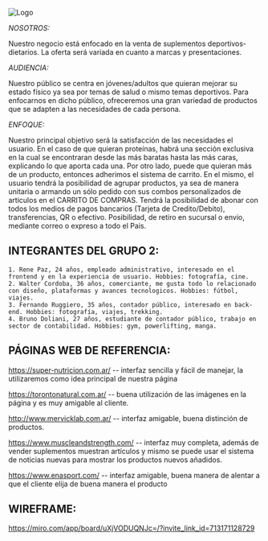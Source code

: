 ![Logo](https://user-images.githubusercontent.com/100803671/161872447-fc827daf-f354-400a-ad87-ebd101acdedc.png)

_NOSOTROS:_

Nuestro negocio está enfocado en la venta de suplementos deportivos-dietarios. La oferta será variada en cuanto a marcas y presentaciones.

_AUDIENCIA:_

Nuestro público se centra en jóvenes/adultos que quieran mejorar su estado físico ya sea por temas de salud o mismo temas deportivos. Para enfocarnos en dicho público, ofreceremos una gran variedad de productos que se adapten a las necesidades de cada persona.

_ENFOQUE:_

Nuestro principal objetivo será la satisfacción de las necesidades el usuario. En el caso de que quieran proteínas, habrá una sección exclusiva en la cual se encontraran desde las más baratas hasta las más caras, explicando lo que aporta cada una.
Por otro lado, puede que quieran más de un producto, entonces adherimos el sistema de carrito.
En el mismo, el usuario tendrá la posibilidad de agrupar productos, ya sea de manera unitaria o armando un sólo pedido con sus combos personalizados de articulos en el CARRITO DE COMPRAS.
Tendrá la posibilidad de abonar con todos los medios de pagos bancarios (Tarjeta de Credito/Debito), transferencias, QR o efectivo.
Posibilidad, de retiro en sucursal o envio, mediante correo o expreso a todo el Pais.

## INTEGRANTES DEL GRUPO 2:

```
1. Rene Paz, 24 años, empleado administrativo, interesado en el frontend y en la experiencia de usuario. Hobbies: fotografía, cine.
2. Walter Cordoba, 36 años, comerciante, me gusta todo lo relacionado con diseño, plataformas y avances tecnologicos. Hobbies: fútbol, viajes.
3. Fernando Ruggiero, 35 años, contador público, interesado en back-end. Hobbies: fotografía, viajes, trekking.
4. Bruno Doliani, 27 años, estudiante de contador público, trabajo en sector de contabilidad. Hobbies: gym, powerlifting, manga.
```

## PÁGINAS WEB DE REFERENCIA:

https://super-nutricion.com.ar/ -- interfaz sencilla y fácil de manejar, la utilizaremos como idea principal de nuestra página

https://torontonatural.com.ar/ -- buena utilización de las imágenes en la página y es muy amigable al cliente.

http://www.mervicklab.com.ar/ -- interfaz amigable, buena distinción de productos.

https://www.muscleandstrength.com/ -- interfaz muy completa, además de vender suplementos muestran artículos y mismo se puede usar el sistema de noticias nuevas para mostrar los productos nuevos añadidos.

https://www.enasport.com/ -- interfaz amigable, buena manera de alentar a que el cliente elija de buena manera el producto

## WIREFRAME:

https://miro.com/app/board/uXjVODUQNJc=/?invite_link_id=713171128729

